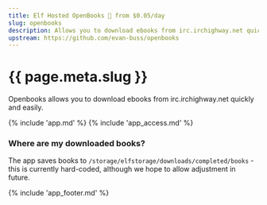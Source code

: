 ```yaml
---
title: Elf Hosted OpenBooks 🧝 from $0.05/day
slug: openbooks
description: Allows you to download ebooks from irc.irchighway.net quickly and easily.
upstream: https://github.com/evan-buss/openbooks
---
```


# {{ page.meta.slug }}

Openbooks allows you to download ebooks from irc.irchighway.net quickly and easily.

{% include 'app.md' %}
{% include 'app_access.md' %}

### Where are my downloaded books?

The app saves books to `/storage/elfstorage/downloads/completed/books` - this is currently hard-coded, although we hope to allow adjustment in future.

{% include 'app_footer.md' %}